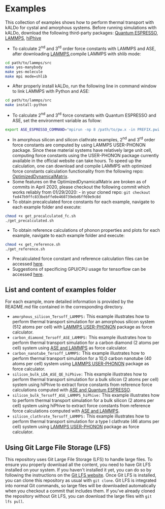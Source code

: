 # Examples
This collection of examples shows how to perform thermal transport with kALDo for cystal and amorphous
systems. Before running simulations with kALDo, download the following third-party packages:  [Quantum ESPRESSO](https://www.quantum-espresso.org/), [LAMMPS](https://lammps.sandia.gov/download.html), [hiPhive](https://hiphive.materialsmodeling.org/)
- To calculate 2<sup>nd</sup> and 3<sup>rd</sup> order force constants with LAMMPS and ASE, after downloading [LAMMPS](https://lammps.sandia.gov/),compile LAMMPS with shlib mode:
```bash
cd path/to/lammps/src
make yes-manybody
make yes-molecule
make mpi mode=shlib
```
- After properly install kALDo, run the following line in command window to link LAMMPS with Python and ASE:
```bash
cd path/to/lammps/src
make install-python				
```
- To calculate 2<sup>nd</sup> and 3<sup>rd</sup>  force constants with Quantum ESPRESSO and ASE, set the environment variable as follow:
```	bash			
export ASE_ESPRESSO_COMMAND="mpirun -np 8 /path/to/pw.x -in PREFIX.pwi > PREFIX.pwo"
```
- In amorphous silicon and silicon clathrate examples, 2<sup>nd</sup> and 3<sup>rd</sup> order force constants are computed by using LAMMPS USER-PHONON package. Since these material systems have relatively large  unit cell, computing force constants using the USER-PHONON package currently available in the official website can take hours. 
To speed up the calculation, one can download and compile LAMMPS with optimized force constants calculation functionality from the following repo: [OptimizedDynamicalMatrix](https://github.com/charlessievers/lammps/tree/fed47b9ffc833bebffe0e460739ebd6ff69e9c8d). 
- Some features on the OptimizedDynamicalMatrix are broken as of commits in April 2020, please checkout the following commit which works reliably from 01/29/2020:
        - in your cloned repo: `git checkout fed47b9ffc833bebffe0e460739ebd6ff69e9c8d`
- To obtain precalculated force constants for each example, navigate to each example folder and execute:
```bash
chmod +x get_precalculated_fc.sh
./get_precalculated.sh
```
- To obtain reference calculations of phonon properties and plots for each example, navigate to each example folder and execute:
```bash
chmod +x get_reference.sh
./get_reference.sh
```
- Precalculated force constant and reference calculation files can be accessed [here](http://sophe.ucdavis.edu/structures/reference/updated_example/).
- Suggestions of specificing GPU/CPU usage for tensorflow can be accessed [here](https://stackoverflow.com/questions/40069883/how-to-set-specific-gpu-in-tensorflow).
## List and content of examples folder
For each example, more detailed information is provided by the README.md file contained in the corresponding directory.
- `amorphous_silicon_Tersoff_LAMMPS:`
This example illustrates how to perform thermal transport simulation for an amorphous silicon system (512 atoms per cell) with [LAMMPS USER-PHONON](https://lammps.sandia.gov/doc/Packages_details.html#pkg-user-phonon) package as force calculator.
- `carbon_diamond_Tersoff_ASE_LAMMPS:`
This example illustrates how to perform thermal transport simulation for a carbon diamond (2 atoms per cell) system using [ASE and LAMMPS](https://wiki.fysik.dtu.dk/ase/_modules/ase/calculators/lammpslib.html) as force calculator.
- `carbon_nanotube_Tersoff_LAMMPS:`
This example illustrates how to perform thermal transport simulation for a 10,0 carbon nanotube (40 atoms per cell) system using [LAMMPS USER-PHONON](https://lammps.sandia.gov/doc/Packages_details.html#pkg-user-phonon) package as force calculator.
- `silicon_bulk_LDA_ASE_QE_hiPhive:`
This example illustrates how to perform thermal transport simulation for a bulk silicon (2 atoms per cell) system using hiPhive to extract force constants 
from reference force calculations computed with  [ASE and Quantum ESPRESSO](https://wiki.fysik.dtu.dk/ase/ase/calculators/espresso.html).
- `silicon_bulk_Tersoff_ASE_LAMMPS_hiPhive:`
This example illustrates how to perform thermal transport simulation for a bulk silicon (2 atoms per cell) system using hiPhive to extract force constants 
from reference force calculations computed with  [ASE and LAMMPS](https://wiki.fysik.dtu.dk/ase/_modules/ase/calculators/lammpslib.html).
- `silicon_clathrate_Tersoff_LAMMPS:`
This example illustrates how to perform thermal transport simulation for a type I clathrate (46 atoms per cell) system using [LAMMPS USER-PHONON](https://lammps.sandia.gov/doc/Packages_details.html#pkg-user-phonon) package as force calculator.

## Using Git Large File Storage (LFS)

This repository uses Git Large File Storage (LFS) to handle large files. To ensure you properly download all the content, you need to have Git LFS installed on your system. If you haven't installed it yet, you can do so by following the instructions on the [Git LFS website](https://git-lfs.github.com/). Once Git LFS is installed, you can clone this repository as usual with `git clone`. Git LFS is integrated into normal Git commands, so large files will be downloaded automatically when you checkout a commit that includes them. If you've already cloned the repository without Git LFS, you can download the large files with `git lfs pull`.